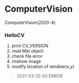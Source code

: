 # ComputerVision
ComputerVision(2020-4)

### HelloCV
1. print CV_VERSION
2. read Mat object
3. check file error
4. imshow image
5. modify location of window(x,y)

> 2021-03-25 Git ERROR
